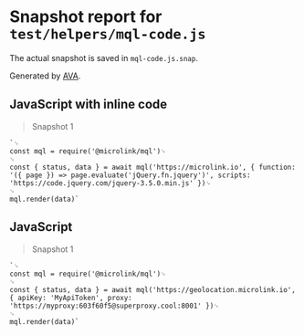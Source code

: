 # Snapshot report for `test/helpers/mql-code.js`

The actual snapshot is saved in `mql-code.js.snap`.

Generated by [AVA](https://avajs.dev).

## JavaScript with inline code

> Snapshot 1

    `␊
    const mql = require('@microlink/mql')␊
    ␊
    const { status, data } = await mql('https://microlink.io', { function: '({ page }) => page.evaluate('jQuery.fn.jquery')', scripts: 'https://code.jquery.com/jquery-3.5.0.min.js' })␊
    ␊
    mql.render(data)`

## JavaScript

> Snapshot 1

    `␊
    const mql = require('@microlink/mql')␊
    ␊
    const { status, data } = await mql('https://geolocation.microlink.io', { apiKey: 'MyApiToken', proxy: 'https://myproxy:603f60f5@superproxy.cool:8001' })␊
    ␊
    mql.render(data)`

